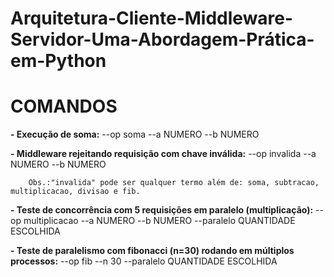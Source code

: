# Arquitetura-Cliente-Middleware-Servidor-Uma-Abordagem-Prática-em-Python

# COMANDOS
**- Execução de soma:** --op soma --a NUMERO --b NUMERO

**- Middleware rejeitando requisição com chave inválida:** --op invalida --a NUMERO --b NUMERO
    
        Obs.:"invalida" pode ser qualquer termo além de: soma, subtracao, multiplicacao, divisao e fib.

**- Teste de concorrência com 5 requisições em paralelo (multiplicação):** --op multiplicacao --a NUMERO --b NUMERO --paralelo QUANTIDADE ESCOLHIDA

**- Teste de paralelismo com fibonacci (n=30) rodando em múltiplos processos:** --op fib --n 30 --paralelo QUANTIDADE ESCOLHIDA
